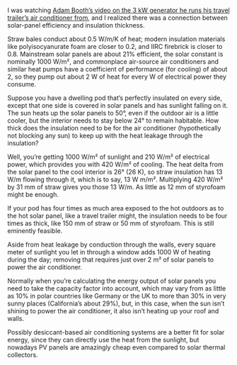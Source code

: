 I was watching [Adam Booth’s video on the 3 kW generator he runs his
travel trailer’s air conditioner from][0], and I realized there was a
connection between solar-panel efficiency and insulation thickness.

[0]: https://youtu.be/ciJX6eVLuH0

Straw bales conduct about 0.5 W/m/K of heat; modern insulation
materials like polyisocyanurate foam are closer to 0.2, and IIRC
firebrick is closer to 0.8.  Mainstream solar panels are about 21%
efficient, the solar constant is nominally 1000 W/m², and commonplace
air-source air conditioners and similar heat pumps have a coefficient
of performance (for cooling) of about 2, so they pump out about 2 W of
heat for every W of electrical power they consume.

Suppose you have a dwelling pod that’s perfectly insulated on every
side, except that one side is covered in solar panels and has sunlight
falling on it.  The sun heats up the solar panels to 50°, even if the
outdoor air is a little cooler, but the interior needs to stay below
24° to remain habitable.  How thick does the insulation need to be for
the air conditioner (hypothetically not blocking any sun) to keep up
with the heat leakage through the insulation?

Well, you’re getting 1000 W/m² of sunlight and 210 W/m² of electrical
power, which provides you with 420 W/m² of cooling.  The heat delta
from the solar panel to the cool interior is 26° (26 K), so straw
insulation has 13 W/m flowing through it, which is to say, 13 W m/m².
Multiplying 420 W/m² by 31 mm of straw gives you those 13 W/m.  As
little as 12 mm of styrofoam might be enough.

If your pod has four times as much area exposed to the hot outdoors as
to the hot solar panel, like a travel trailer might, the insulation
needs to be four times as thick, like 150 mm of straw or 50 mm of
styrofoam.  This is still eminently feasible.

Aside from heat leakage by conduction through the walls, every square
meter of sunlight you let in through a window adds 1000 W of heating
during the day; removing that requires just over 2 m² of solar panels
to power the air conditioner.

Normally when you’re calculating the energy output of solar panels you
need to take the capacity factor into account, which may vary from as
little as 10% in polar countries like Germany or the UK to more than
30% in very sunny places (California’s about 29%), but, in this case,
when the sun isn’t shining to power the air conditioner, it also isn’t
heating up your roof and walls.

Possibly desiccant-based air conditioning systems are a better fit for
solar energy, since they can directly use the heat from the sunlight,
but nowadays PV panels are amazingly cheap even compared to solar
thermal collectors.

